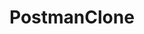 # PostmanClone

<!--
Postman clone

can use http request to call url 
and can use file to make call

file should be formatted in 

method | url

i-->
